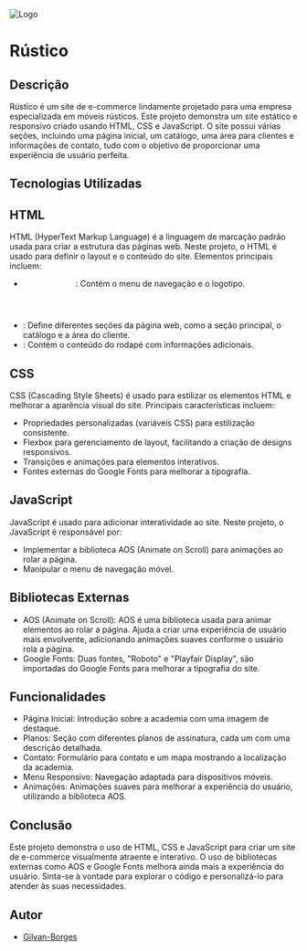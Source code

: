
![Logo](https://gilvan-borges.github.io/Crossfit-hardCore/logo1.svg)

# Rústico

## Descrição

Rústico é um site de e-commerce lindamente projetado para uma empresa especializada em móveis rústicos. Este projeto demonstra um site estático e responsivo criado usando HTML, CSS e JavaScript. O site possui várias seções, incluindo uma página inicial, um catálogo, uma área para clientes e informações de contato, tudo com o objetivo de proporcionar uma experiência de usuário perfeita.


## Tecnologias Utilizadas

## HTML
HTML (HyperText Markup Language) é a linguagem de marcação padrão usada para criar a estrutura das páginas web. Neste projeto, o HTML é usado para definir o layout e o conteúdo do site. Elementos principais incluem:

- <header>: Contém o menu de navegação e o logotipo.
- <section>: Define diferentes seções da página web, como a seção principal, o catálogo e a área do cliente.
- <footer>: Contém o conteúdo do rodapé com informações adicionais.

## CSS
CSS (Cascading Style Sheets) é usado para estilizar os elementos HTML e melhorar a aparência visual do site. Principais características incluem:

- Propriedades personalizadas (variáveis CSS) para estilização consistente.
- Flexbox para gerenciamento de layout, facilitando a criação de designs responsivos.
- Transições e animações para elementos interativos.
- Fontes externas do Google Fonts para melhorar a tipografia.
## JavaScript
JavaScript é usado para adicionar interatividade ao site. Neste projeto, o JavaScript é responsável por:

- Implementar a biblioteca AOS (Animate on Scroll) para animações ao rolar a página.
- Manipular o menu de navegação móvel.
## Bibliotecas Externas
- AOS (Animate on Scroll): AOS é uma biblioteca usada para animar elementos ao rolar a página. Ajuda a criar uma experiência de usuário mais envolvente, adicionando animações suaves conforme o usuário rola a página.
- Google Fonts: Duas fontes, "Roboto" e "Playfair Display", são importadas do Google Fonts para melhorar a tipografia do site.
## Funcionalidades

- Página Inicial: Introdução sobre a academia com uma imagem de destaque.
- Planos: Seção com diferentes planos de assinatura, cada um com uma descrição detalhada.
- Contato: Formulário para contato e um mapa mostrando a localização da academia.
- Menu Responsivo: Navegação adaptada para dispositivos móveis.
- Animações: Animações suaves para melhorar a experiência do usuário, utilizando a biblioteca AOS.


## Conclusão

Este projeto demonstra o uso de HTML, CSS e JavaScript para criar um site de e-commerce visualmente atraente e interativo. O uso de bibliotecas externas como AOS e Google Fonts melhora ainda mais a experiência do usuário. Sinta-se à vontade para explorar o código e personalizá-lo para atender às suas necessidades.
## Autor

- [Gilvan-Borges](https://www.linkedin.com/in/gilvan-borges-0b70582bb/)

